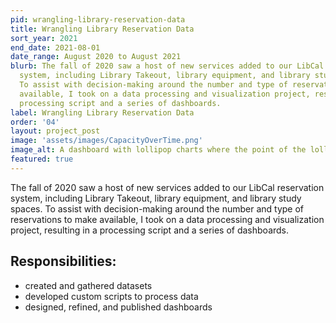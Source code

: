 ```yaml
---
pid: wrangling-library-reservation-data
title: Wrangling Library Reservation Data
sort_year: 2021
end_date: 2021-08-01
date_range: August 2020 to August 2021
blurb: The fall of 2020 saw a host of new services added to our LibCal reservation
  system, including Library Takeout, library equipment, and library study spaces.
  To assist with decision-making around the number and type of reservations to make
  available, I took on a data processing and visualization project, resulting in a
  processing script and a series of dashboards.
label: Wrangling Library Reservation Data
order: '04'
layout: project_post
image: 'assets/images/CapacityOverTime.png'
image_alt: A dashboard with lollipop charts where the point of the lollipop changes color from yellow to red according as the length of the bar increases.
featured: true
---
```

The fall of 2020 saw a host of new services added to our LibCal reservation
system, including Library Takeout, library equipment, and library study spaces.
To assist with decision-making around the number and type of reservations to make
available, I took on a data processing and visualization project, resulting in a
processing script and a series of dashboards.

## Responsibilities:

* created and gathered datasets
* developed custom scripts to process data
* designed, refined, and published dashboards
